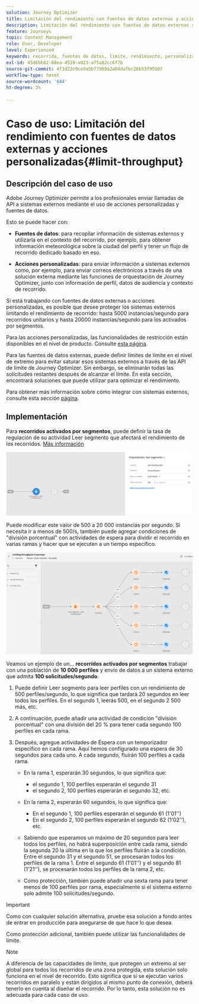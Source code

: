 ```yaml
---
solution: Journey Optimizer
title: Limitación del rendimiento con fuentes de datos externas y acciones personalizadas
description: Limitación del rendimiento con fuentes de datos externas y acciones personalizadas
feature: Journeys
topic: Content Management
role: User, Developer
level: Experienced
keywords: recorrido, fuentes de datos, límite, rendimiento, personalizado, acciones
exl-id: 45d6bb82-88ea-4510-a023-a75a82cc6f7b
source-git-commit: 4f3d22c9ce3a5b77969a2a04dafbc28b53f95507
workflow-type: tm+mt
source-wordcount: '644'
ht-degree: 3%

---
```


# Caso de uso: Limitación del rendimiento con fuentes de datos externas y acciones personalizadas{#limit-throughput}

## Descripción del caso de uso

Adobe Journey Optimizer permite a los profesionales enviar llamadas de API a sistemas externos mediante el uso de acciones personalizadas y fuentes de datos.

Esto se puede hacer con:

* **Fuentes de datos**: para recopilar información de sistemas externos y utilizarla en el contexto del recorrido, por ejemplo, para obtener información meteorológica sobre la ciudad del perfil y tener un flujo de recorrido dedicado basado en eso.

* **Acciones personalizadas**: para enviar información a sistemas externos como, por ejemplo, para enviar correos electrónicos a través de una solución externa mediante las funciones de orquestación de Journey Optimizer, junto con información de perfil, datos de audiencia y contexto de recorrido.

Si está trabajando con fuentes de datos externas o acciones personalizadas, es posible que desee proteger los sistemas externos limitando el rendimiento de recorrido: hasta 5000 instancias/segundo para recorridos unitarios y hasta 20000 instancias/segundo para los activados por segmentos.

Para las acciones personalizadas, las funcionalidades de restricción están disponibles en el nivel de producto. Consulte [esta página](../configuration/external-systems.md#capping).

Para las fuentes de datos externas, puede definir límites de límite en el nivel de extremo para evitar saturar esos sistemas externos a través de las API de límite de Journey Optimizer. Sin embargo, se eliminarán todas las solicitudes restantes después de alcanzar el límite. En esta sección, encontrará soluciones que puede utilizar para optimizar el rendimiento.

Para obtener más información sobre cómo integrar con sistemas externos, consulte esta sección [página](../configuration/external-systems.md).

## Implementación

Para **recorridos activados por segmentos**, puede definir la tasa de regulación de su actividad Leer segmento que afectará el rendimiento de los recorridos.  [Más información](../building-journeys/read-segment.md)

![](assets/limit-throughput-1.png)

Puede modificar este valor de 500 a 20 000 instancias por segundo. Si necesita ir a menos de 500/s, también puede agregar condiciones de &quot;división porcentual&quot; con actividades de espera para dividir el recorrido en varias ramas y hacer que se ejecuten a un tiempo específico.

![](assets/limit-throughput-2.png)

Veamos un ejemplo de un... **recorridos activados por segmentos** trabajar con una población de **10 000 perfiles** y envío de datos a un sistema externo que admita **100 solicitudes/segundo**.

1. Puede definir Leer segmento para leer perfiles con un rendimiento de 500 perfiles/segundo, lo que significa que tardará 20 segundos en leer todos los perfiles. En el segundo 1, leerás 500, en el segundo 2 500 más, etc.

1. A continuación, puede añadir una actividad de condición &quot;división porcentual&quot; con una división del 20 % para tener cada segundo 100 perfiles en cada rama.

1. Después, agregue actividades de Espera con un temporizador específico en cada rama. Aquí hemos configurado una espera de 30 segundos para cada uno. A cada segundo, fluirán 100 perfiles a cada rama.

   * En la rama 1, esperarán 30 segundos, lo que significa que:
      * el segundo 1, 100 perfiles esperarán el segundo 31
      * el segundo 2, 100 perfiles esperarán el segundo 32, etc.
   * En la rama 2, esperarán 60 segundos, lo que significa que:
      * En el segundo 1, 100 perfiles esperarán el segundo 61 (1&#39;01&#39;&#39;)
      * En el segundo 2, 100 perfiles esperarán el segundo 62 (1&#39;02&#39;&#39;), etc.
   * Sabiendo que esperamos un máximo de 20 segundos para leer todos los perfiles, no habrá superposición entre cada rama, siendo la segunda 20 la última en la que los perfiles fluirán a la condición. Entre el segundo 31 y el segundo 51, se procesarán todos los perfiles de la rama 1. Entre el segundo 61 (1&#39;01&#39;&#39;) y el segundo 81 (1&#39;21&#39;&#39;), se procesarán todos los perfiles de la rama 2, etc.

   * Como protección, también puede añadir una sexta rama para tener menos de 100 perfiles por rama, especialmente si el sistema externo solo admite 100 solicitudes/segundo.



>[!IMPORTANT]
>
>Como con cualquier solución alternativa, pruebe esa solución a fondo antes de entrar en producción para asegurarse de que hace lo que desea.

Como protección adicional, también puede utilizar las funcionalidades de límite.

>[!NOTE]
>
>A diferencia de las capacidades de límite, que protegen un extremo al ser global para todos los recorridos de una zona protegida, esta solución solo funciona en el nivel de recorrido. Esto significa que si se ejecutan varios recorridos en paralelo y están dirigidos al mismo punto de conexión, deberá tenerlo en cuenta al diseñar el recorrido. Por lo tanto, esta solución no es adecuada para cada caso de uso.
